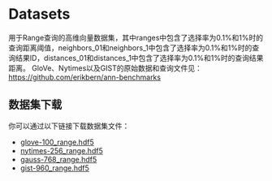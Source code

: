 # Datasets
用于Range查询的高维向量数据集，其中ranges中包含了选择率为0.1%和1%时的查询距离阈值，neighbors_01和neighbors_1中包含了选择率为0.1%和1%时的查询结果ID，distances_01和distances_1中包含了选择率为0.1%和1%时的查询结果距离。
GloVe、Nytimes以及GIST的原始数据和查询文件见：https://github.com/erikbern/ann-benchmarks

## 数据集下载

你可以通过以下链接下载数据集文件：

- [glove-100_range.hdf5](https://github.com/SongYitong826/Datasets/releases/download/v1.0/glove-100_range.hdf5)
- [nytimes-256_range.hdf5](https://github.com/SongYitong826/Datasets/releases/download/v1.0/nytimes-256_range.hdf5)
- [gauss-768_range.hdf5](https://github.com/SongYitong826/Datasets/releases/download/v1.0/gauss-768_range.hdf5)
- [gist-960_range.hdf5](https://github.com/SongYitong826/Datasets/releases/download/v1.0/gist-960_range.hdf5)



